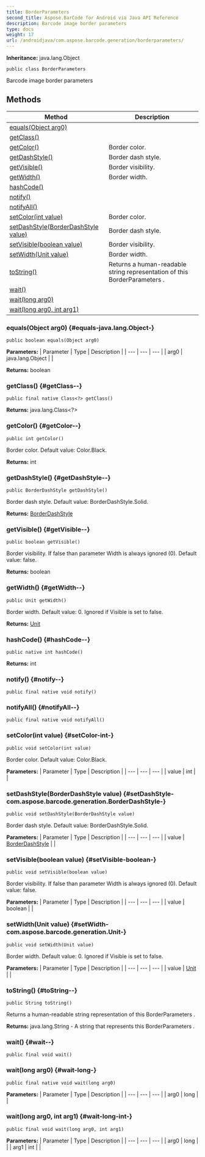 ```yaml
---
title: BorderParameters
second_title: Aspose.BarCode for Android via Java API Reference
description: Barcode image border parameters
type: docs
weight: 17
url: /androidjava/com.aspose.barcode.generation/borderparameters/
---
```

**Inheritance:**
java.lang.Object
```
public class BorderParameters
```

Barcode image border parameters
## Methods

| Method | Description |
| --- | --- |
| [equals(Object arg0)](#equals-java.lang.Object-) |  |
| [getClass()](#getClass--) |  |
| [getColor()](#getColor--) | Border color. |
| [getDashStyle()](#getDashStyle--) | Border dash style. |
| [getVisible()](#getVisible--) | Border visibility. |
| [getWidth()](#getWidth--) | Border width. |
| [hashCode()](#hashCode--) |  |
| [notify()](#notify--) |  |
| [notifyAll()](#notifyAll--) |  |
| [setColor(int value)](#setColor-int-) | Border color. |
| [setDashStyle(BorderDashStyle value)](#setDashStyle-com.aspose.barcode.generation.BorderDashStyle-) | Border dash style. |
| [setVisible(boolean value)](#setVisible-boolean-) | Border visibility. |
| [setWidth(Unit value)](#setWidth-com.aspose.barcode.generation.Unit-) | Border width. |
| [toString()](#toString--) | Returns a human-readable string representation of this  BorderParameters . |
| [wait()](#wait--) |  |
| [wait(long arg0)](#wait-long-) |  |
| [wait(long arg0, int arg1)](#wait-long-int-) |  |
### equals(Object arg0) {#equals-java.lang.Object-}
```
public boolean equals(Object arg0)
```




**Parameters:**
| Parameter | Type | Description |
| --- | --- | --- |
| arg0 | java.lang.Object |  |

**Returns:**
boolean
### getClass() {#getClass--}
```
public final native Class<?> getClass()
```




**Returns:**
java.lang.Class<?>
### getColor() {#getColor--}
```
public int getColor()
```


Border color. Default value: Color.Black.

**Returns:**
int
### getDashStyle() {#getDashStyle--}
```
public BorderDashStyle getDashStyle()
```


Border dash style. Default value: BorderDashStyle.Solid.

**Returns:**
[BorderDashStyle](../../com.aspose.barcode.generation/borderdashstyle)
### getVisible() {#getVisible--}
```
public boolean getVisible()
```


Border visibility. If false than parameter Width is always ignored (0). Default value: false.

**Returns:**
boolean
### getWidth() {#getWidth--}
```
public Unit getWidth()
```


Border width. Default value: 0. Ignored if Visible is set to false.

**Returns:**
[Unit](../../com.aspose.barcode.generation/unit)
### hashCode() {#hashCode--}
```
public native int hashCode()
```




**Returns:**
int
### notify() {#notify--}
```
public final native void notify()
```




### notifyAll() {#notifyAll--}
```
public final native void notifyAll()
```




### setColor(int value) {#setColor-int-}
```
public void setColor(int value)
```


Border color. Default value: Color.Black.

**Parameters:**
| Parameter | Type | Description |
| --- | --- | --- |
| value | int |  |

### setDashStyle(BorderDashStyle value) {#setDashStyle-com.aspose.barcode.generation.BorderDashStyle-}
```
public void setDashStyle(BorderDashStyle value)
```


Border dash style. Default value: BorderDashStyle.Solid.

**Parameters:**
| Parameter | Type | Description |
| --- | --- | --- |
| value | [BorderDashStyle](../../com.aspose.barcode.generation/borderdashstyle) |  |

### setVisible(boolean value) {#setVisible-boolean-}
```
public void setVisible(boolean value)
```


Border visibility. If false than parameter Width is always ignored (0). Default value: false.

**Parameters:**
| Parameter | Type | Description |
| --- | --- | --- |
| value | boolean |  |

### setWidth(Unit value) {#setWidth-com.aspose.barcode.generation.Unit-}
```
public void setWidth(Unit value)
```


Border width. Default value: 0. Ignored if Visible is set to false.

**Parameters:**
| Parameter | Type | Description |
| --- | --- | --- |
| value | [Unit](../../com.aspose.barcode.generation/unit) |  |

### toString() {#toString--}
```
public String toString()
```


Returns a human-readable string representation of this  BorderParameters .

**Returns:**
java.lang.String - A string that represents this  BorderParameters .
### wait() {#wait--}
```
public final void wait()
```




### wait(long arg0) {#wait-long-}
```
public final native void wait(long arg0)
```




**Parameters:**
| Parameter | Type | Description |
| --- | --- | --- |
| arg0 | long |  |

### wait(long arg0, int arg1) {#wait-long-int-}
```
public final void wait(long arg0, int arg1)
```




**Parameters:**
| Parameter | Type | Description |
| --- | --- | --- |
| arg0 | long |  |
| arg1 | int |  |

